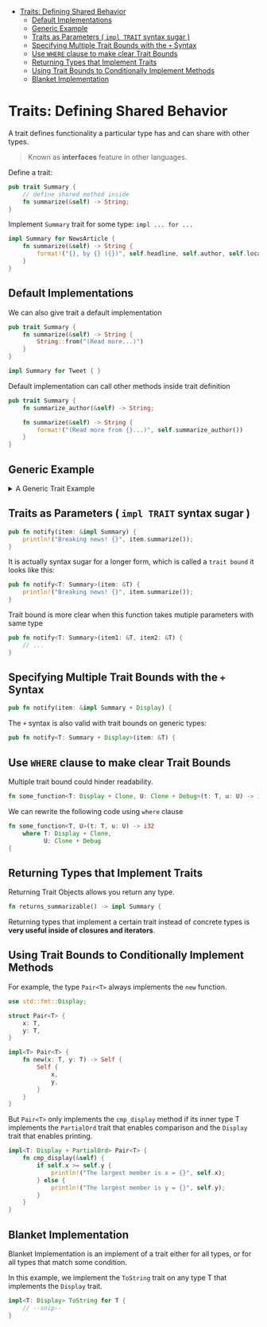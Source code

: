 [](...menustart)

- [Traits: Defining Shared Behavior](#30062dcad8f6dd3ff904c3fbb38c8059)
    - [Default Implementations](#f78cdd8ee64bc0232a9d010a9ab3502a)
    - [Generic Example](#6e0e96a6fa0564dc70412b86eafa923e)
    - [Traits as Parameters ( `impl TRAIT` syntax sugar )](#75832ea3de9cc56f0bc1187a55230953)
    - [Specifying Multiple Trait Bounds with the `+` Syntax](#7ae84d1dbd2b9229bdcfbf5c7894d4ce)
    - [Use `WHERE` clause to make clear Trait Bounds](#27faea966d6c670c17641a56c51517d3)
    - [Returning Types that Implement Traits](#8bc762cd737affa437bd5226f1a3f07a)
    - [Using Trait Bounds to Conditionally Implement Methods](#8d14778e381116681aa5fcf8e7fad595)
    - [Blanket Implementation](#20dfee67ef39a47a17576acf5bbe044d)

[](...menuend)


<h2 id="30062dcad8f6dd3ff904c3fbb38c8059"></h2>

# Traits: Defining Shared Behavior

A trait defines functionality a particular type has and can share with other types.

> Known as **interfaces** feature in other languages.


Define a trait: 

```rust
pub trait Summary {
    // define shared method inside
    fn summarize(&self) -> String;
}
```

Implement `Summary` trait for some type: `impl ... for ...`

```rust
impl Summary for NewsArticle {
    fn summarize(&self) -> String {
        format!("{}, by {} ({})", self.headline, self.author, self.location)
    }
}
```



<h2 id="f78cdd8ee64bc0232a9d010a9ab3502a"></h2>

## Default Implementations

We can also give trait a default implementation

```rust
pub trait Summary {
    fn summarize(&self) -> String {
        String::from("(Read more...)")
    }
}
```

```rust
impl Summary for Tweet { }
```


Default implementation can call other methods inside trait definition

```rust
pub trait Summary {
    fn summarize_author(&self) -> String;

    fn summarize(&self) -> String {
        format!("(Read more from {}...)", self.summarize_author())
    }
}
```


<h2 id="6e0e96a6fa0564dc70412b86eafa923e"></h2>

## Generic Example


<details>
<summary>
A Generic Trait Example
</summary>


```rust
trait Frobnicate<T> {
    fn frobnicate(self) -> Option<T>;
}
```

To implement trait

```rust
impl<T> Frobnicate<T> for Foo<T> {
    fn frobnicate(self) -> Option<T> {
        Some(self.bar)
    }
}
let another_foo = Foo { bar: 1 };
println!("{:?}", another_foo.frobnicate()); // Some(1)
```


</details>


<h2 id="75832ea3de9cc56f0bc1187a55230953"></h2>

## Traits as Parameters ( `impl TRAIT` syntax sugar )

```rust
pub fn notify(item: &impl Summary) {
    println!("Breaking news! {}", item.summarize());
}
```

It is actually syntax sugar for a longer form, which is called a `trait bound` it looks like this:

```rust
pub fn notify<T: Summary>(item: &T) {
    println!("Breaking news! {}", item.summarize());
}
```

Trait bound is more clear when this function takes mutiple parameters with same type

```rust
pub fn notify<T: Summary>(item1: &T, item2: &T) {
    // ...
}
```


<h2 id="7ae84d1dbd2b9229bdcfbf5c7894d4ce"></h2>

## Specifying Multiple Trait Bounds with the `+` Syntax

```rust
pub fn notify(item: &impl Summary + Display) {
```

The `+` syntax is  also valid with trait bounds on generic types:

```rust
pub fn notify<T: Summary + Display>(item: &T) {
```


<h2 id="27faea966d6c670c17641a56c51517d3"></h2>

## Use `WHERE` clause to make clear Trait Bounds 

Multiple trait bound could hinder readability.

```rust
fn some_function<T: Display + Clone, U: Clone + Debug>(t: T, u: U) -> i32 {
```

We can rewrite the following code using `where` clause

```rust
fn some_function<T, U>(t: T, u: U) -> i32
    where T: Display + Clone,
          U: Clone + Debug
{
```

<h2 id="8bc762cd737affa437bd5226f1a3f07a"></h2>

## Returning Types that Implement Traits

Returning Trait Objects allows you return any type.


```rust
fn returns_summarizable() -> impl Summary {
```

Returning types that implement a certain trait instead of concrete types is **very useful inside of closures and iterators**.


<h2 id="8d14778e381116681aa5fcf8e7fad595"></h2>

## Using Trait Bounds to Conditionally Implement Methods

For example, the type `Pair<T>` always implements the `new` function. 

```rust
use std::fmt::Display;

struct Pair<T> {
    x: T,
    y: T,
}

impl<T> Pair<T> {
    fn new(x: T, y: T) -> Self {
        Self {
            x,
            y,
        }
    }
}
```

But `Pair<T>` only implements the `cmp_display` method if its inner type T implements the `PartialOrd` trait that enables comparison and the `Display` trait that enables printing.

```rust
impl<T: Display + PartialOrd> Pair<T> {
    fn cmp_display(&self) {
        if self.x >= self.y {
            println!("The largest member is x = {}", self.x);
        } else {
            println!("The largest member is y = {}", self.y);
        }
    }
}
```



<h2 id="20dfee67ef39a47a17576acf5bbe044d"></h2>

## Blanket Implementation

Blanket Implementation is an implement of a trait either for all types, or for all types that match some condition.

In this example, we implement the `ToString` trait on any type T that implements the `Display` trait.

```rust
impl<T: Display> ToString for T {
    // --snip--
}
```


